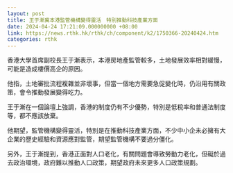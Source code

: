 ```yaml
---
layout: post
title: 王于漸冀本港監管機構變得靈活　特別推動科技產業方面
date: 2024-04-24 17:21:09.000000000 +08:00
link: https://news.rthk.hk/rthk/ch/component/k2/1750366-20240424.htm
categories: rthk
---
```


香港大學首席副校長王于漸表示，本港房地產監管較多，土地發展效率相對緩慢，可能是造成樓價高企的原因。

他指，土地審批流程複雜並非壞事，但當一個地方需要急促變化時，仍沿用有關政策，會令推動發展變得吃力。

王于漸在一個論壇上強調，香港的制度仍有不少優勢，特別是低稅率和普通法制度等，都不應該放棄。

他期望，監管機構變得靈活，特別是在推動科技產業方面，不少中小企未必擁有大企業的歷史經驗和資源應對監管，期望監管機構不要過分僵化。

另外，﻿王于漸提到，香港正面對人口老化，有關問題會導致勞動力老化，但礙於過去政治環境，政府難以推動人口政策，期望政府未來更多人口政策規劃。
